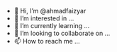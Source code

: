 - 👋 Hi, I’m @ahmadfaizyar
- 👀 I’m interested in ...
- 🌱 I’m currently learning ...
- 💞️ I’m looking to collaborate on ...
- 📫 How to reach me ...

<!---
ahmadfaizyar/ahmadfaizyar is a ✨ special ✨ repository because its `README.md` (this file) appears on your GitHub profile.
You can click the Preview link to take a look at your changes.
--->
